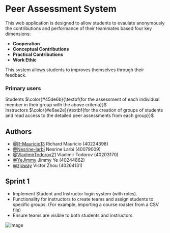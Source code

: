 # Peer Assessment System

This web application is designed to allow students to evaulate anonymously the contributions and performance of their teammates based four key dimensions:

- **Cooperation**
- **Conceptual Contributions**
- **Practical Contributions**
- **Work Ethic**

This system allows students to improves themselves through their feedback.

<h3>Primary users</h3>

Students $\color{#45de6b}{\textbf{for the assessment of each individual member in their group with the above criteria}}$\
Instructors $\color{#e6ae2e}{\textbf{for the creation of groups of students and read access to the detailed peer assessments from each group}}$

## Authors

- [@R-Mauricio13](https://github.com/R-Mauricio13)           Richard Mauricio (40224398)
- [@Nesrine-larbi](https://github.com/Nesrine-larbi)         Nesrine Larbi (40079009)
- [@VladimirTodorov21](https://github.com/VladimirTodorov21) Vladimir Todorov (40203170)
- [@YeJimmy](https://github.com/YeJimmy)                     Jimmy Ye (40244862)
- [@zjoway](https://github.com/zjoway)                       Victor Zhou (40264131)

  
## Sprint 1
- Implement Student and Instructor login system (with roles).
- 	Functionality for instructors to create teams and assign students to specific groups. (For example, importing a course roaster from a CSV file)
- 	Ensure teams are visible to both students and instructors


![image](https://github.com/user-attachments/assets/309a677d-3044-4d52-8c1b-3fab86ee8b2d)


